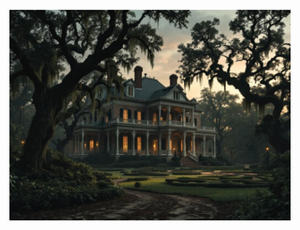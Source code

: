 ![A grand antebellum plantation mansion at twilight, Spanish moss draped over ancient oaks. Strange geometric patterns in the overgrown gardens, while impossible shadows move across the wraparound veranda. The sky shows subtle cosmic anomalies. Style: Southern Gothic meets cosmic horror, photo-realistic with supernatural elements.](illustration_caption_2.jpeg)
